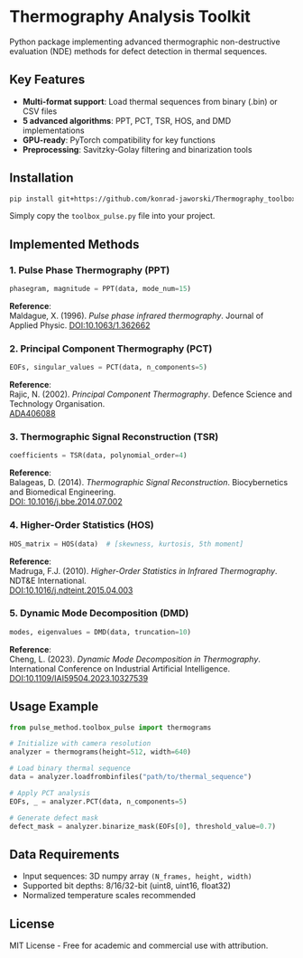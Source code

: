 # Thermography Analysis Toolkit

Python package implementing advanced thermographic non-destructive evaluation (NDE) methods for defect detection in thermal sequences.

## Key Features

- **Multi-format support**: Load thermal sequences from binary (.bin) or CSV files
- **5 advanced algorithms**: PPT, PCT, TSR, HOS, and DMD implementations
- **GPU-ready**: PyTorch compatibility for key functions
- **Preprocessing**: Savitzky-Golay filtering and binarization tools

## Installation

```bash
pip install git+https://github.com/konrad-jaworski/Thermography_toolbox.git
```

Simply copy the `toolbox_pulse.py` file into your project.

## Implemented Methods

### 1. Pulse Phase Thermography (PPT)
```python
phasegram, magnitude = PPT(data, mode_num=15)
```
**Reference**:  
Maldague, X. (1996). *Pulse phase infrared thermography*. Journal of Applied Physic.
[DOI:10.1063/1.362662](https://pubs.aip.org/aip/jap/article/79/5/2694/496162/Pulse-phase-infrared-thermography)

### 2. Principal Component Thermography (PCT)
```python
EOFs, singular_values = PCT(data, n_components=5)
```
**Reference**:  
Rajic, N. (2002). *Principal Component Thermography*. Defence Science and Technology Organisation.  
[ADA406088](https://www.sciencedirect.com/science/article/pii/S0263822302001617)

### 3. Thermographic Signal Reconstruction (TSR)
```python
coefficients = TSR(data, polynomial_order=4)
```
**Reference**:  
Balageas, D. (2014). *Thermographic Signal Reconstruction*. Biocybernetics and Biomedical Engineering.  
[DOI: 10.1016/j.bbe.2014.07.002](https://www.sciencedirect.com/science/article/pii/S0208521614000643?via%3Dihub)

### 4. Higher-Order Statistics (HOS)
```python
HOS_matrix = HOS(data)  # [skewness, kurtosis, 5th moment]
```
**Reference**:  
Madruga, F.J. (2010). *Higher-Order Statistics in Infrared Thermography*. NDT&E International.  
[DOI:10.1016/j.ndteint.2015.04.003](https://www.sciencedirect.com/science/article/pii/S0963869510000873)

### 5. Dynamic Mode Decomposition (DMD)
```python
modes, eigenvalues = DMD(data, truncation=10)
```
**Reference**:  
Cheng, L. (2023). *Dynamic Mode Decomposition in Thermography*. International Conference on Industrial Artificial Intelligence.  
[DOI:10.1109/IAI59504.2023.10327539](https://ieeexplore.ieee.org/document/10327539)

## Usage Example

```python
from pulse_method.toolbox_pulse import thermograms

# Initialize with camera resolution
analyzer = thermograms(height=512, width=640)

# Load binary thermal sequence
data = analyzer.loadfrombinfiles("path/to/thermal_sequence")

# Apply PCT analysis
EOFs, _ = analyzer.PCT(data, n_components=5)

# Generate defect mask
defect_mask = analyzer.binarize_mask(EOFs[0], threshold_value=0.7)
```

## Data Requirements
- Input sequences: 3D numpy array `(N_frames, height, width)`
- Supported bit depths: 8/16/32-bit (uint8, uint16, float32)
- Normalized temperature scales recommended

## License
MIT License - Free for academic and commercial use with attribution.
